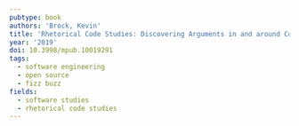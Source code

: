 ```yaml
---
pubtype: book
authors: 'Brock, Kevin'
title: 'Rhetorical Code Studies: Discovering Arguments in and around Code'
year: '2019'
doi: 10.3998/mpub.10019291
tags:
  - software engineering
  - open source
  - fizz buzz
fields:
  - software studies
  - rhetorical code studies
---
```


